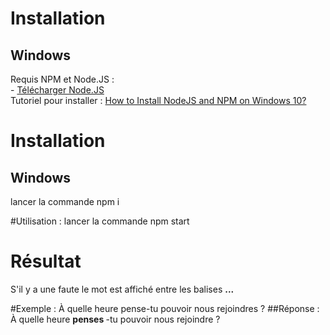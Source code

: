 # Installation
## Windows
Requis NPM et Node.JS :  
    - [Télécharger Node.JS](https://nodejs.org/en/)    
Tutoriel pour installer : [How to Install NodeJS and NPM on Windows 10?](https://www.youtube.com/watch?v=X-FPCwZFU_8)

# Installation
## Windows
lancer la commande npm i

#Utilisation : 
lancer la commande npm start

# Résultat
S'il y a une faute le mot est affiché entre les balises <B> ... </B>

#Exemple : 
À quelle heure pense-tu pouvoir nous rejoindres ?
##Réponse : 
À quelle heure  <B> penses </B> -tu pouvoir nous rejoindre ?
